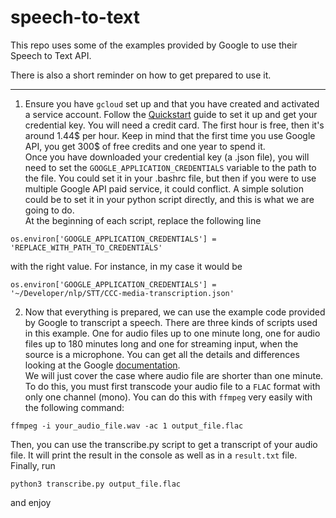 speech-to-text
===
This repo uses some of the examples provided by Google to use their Speech to
Text API.

There is also a short reminder on how to get prepared to use it.

---
1. Ensure you have `gcloud` set up and that you have created and activated a service account. Follow the [Quickstart](https://cloud.google.com/speech-to-text/docs/quickstart-client-libraries) guide to set it up and get your credential key. You will need a credit card. The first hour is free, then it's around 1.44$ per hour. Keep
in mind that the first time you use Google API, you get 300$ of free credits and
one year to spend it.  
Once you have downloaded your credential key (a .json file), you will need to set
the `GOOGLE_APPLICATION_CREDENTIALS` variable to the path to the file. You could
set it in your .bashrc file, but then if you were to use multiple Google API paid service, it could conflict. A simple solution could be to set it in your python
script directly, and this is what we are going to do.  
At the beginning of each script, replace the following line
```
os.environ['GOOGLE_APPLICATION_CREDENTIALS'] = 'REPLACE_WITH_PATH_TO_CREDENTIALS'
```
with the right value. For instance, in my case it would be
```
os.environ['GOOGLE_APPLICATION_CREDENTIALS'] = '~/Developer/nlp/STT/CCC-media-transcription.json'
```
2. Now that everything is prepared, we can use the example code provided by Google
to transcript a speech.
There are three kinds of scripts used in this example. One for audio files up to
one minute long, one for audio files up to 180 minutes long and one for streaming
input, when the source is a microphone. You can get all the details and differences
looking at the Google [documentation](https://cloud.google.com/speech-to-text/docs/how-to).  
We will just cover the case where audio file are shorter than one minute. To do
this, you must first transcode your audio file to a `FLAC` format with only one channel (mono). You can do this with `ffmpeg` very easily with the following command:
```
ffmpeg -i your_audio_file.wav -ac 1 output_file.flac
```
Then, you can use the transcribe.py script to get a transcript of your audio file.
It will print the result in the console as well as in a `result.txt` file.  
Finally, run
```
python3 transcribe.py output_file.flac
```
and enjoy
